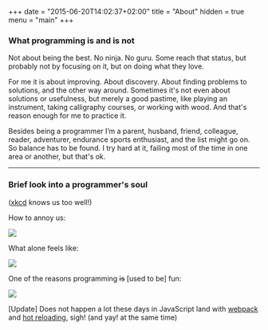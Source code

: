 +++
date = "2015-06-20T14:02:37+02:00"
title = "About"
hidden = true
menu = "main"
+++

### What programming is and is not

Not about being the best. No ninja. No guru. Some reach that status, but probably not by focusing on it, but on doing what they love.

For me it is about improving. About discovery. About finding problems to solutions, and the other way around.
Sometimes it's not even about solutions or usefulness, but merely a good pastime, like playing an instrument, taking calligraphy courses, or working with wood. And that's reason enough for me to practice it.

Besides being a programmer I’m a parent, husband, friend, colleague, reader, adventurer, endurance sports enthusiast, and the list might go on. So balance has to be found. I try hard at it, failing most of the time in one area or another, but that's ok.

***

### Brief look into a programmer's soul
([xkcd](https://xkcd.com) knows us too well!)

How to annoy us:

<img style="display: block; margin: 0 auto;" src="https://imgs.xkcd.com/comics/tags.png">

What alone feels like:

<img style="display: block; margin: 0 auto;" src="https://imgs.xkcd.com/comics/wisdom_of_the_ancients.png">

One of the reasons programming ~~is~~ [used to be] fun:

<img style="display: block; margin: 0 auto;" src="https://imgs.xkcd.com/comics/compiling.png">

[Update] Does not happen a lot these days in JavaScript land with [webpack](https://webpack.js.org) and [hot reloading](https://hackernoon.com/hot-reload-all-the-things-ec0fed8ab0), sigh! (and yay! at the same time)